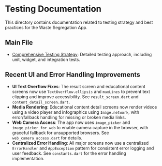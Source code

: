 # Testing Documentation

This directory contains documentation related to testing strategy and best practices for the Waste Segregation App.

## Main File

- [Comprehensive Testing Strategy](./comprehensive_testing_strategy.md): Detailed testing approach, including unit, widget, and integration tests.

## Recent UI and Error Handling Improvements

- **UI Text Overflow Fixes**: The result screen and educational content screens now use `TextOverflow.ellipsis` and `maxLines` to prevent text clipping and improve accessibility. See `result_screen.dart` and `content_detail_screen.dart`.
- **Media Rendering**: Educational content detail screens now render videos using a video player and infographics using `Image.network`, with error/fallback handling for missing or broken media links.
- **Web Camera Access**: The app now uses `image_picker` and `image_picker_for_web` to enable camera capture in the browser, with graceful fallback for unsupported browsers. See `web_camera_access.dart` for details.
- **Centralized Error Handling**: All major screens now use a centralized `ErrorHandler` and `AppException` pattern for consistent error logging and user feedback. See `constants.dart` for the error handling implementation. 